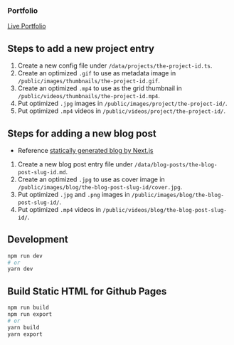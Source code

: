 ### Portfolio

[Live Portfolio](https://z4gon.github.io)

## Steps to add a new project entry

1. Create a new config file under `/data/projects/the-project-id.ts`.
1. Create an optimized `.gif` to use as metadata image in `/public/images/thumbnails/the-project-id.gif`.
1. Create an optimized `.mp4` to use as the grid thumbnail in `/public/videos/thumbnails/the-project-id.mp4`.
1. Put optimized `.jpg` images in `/public/images/project/the-project-id/`.
1. Put optimized `.mp4` videos in `/public/videos/project/the-project-id/`.

## Steps for adding a new blog post

-   Reference [statically generated blog by Next.js](https://github.com/vercel/next.js/tree/canary/examples/blog-starter)

1. Create a new blog post entry file under `/data/blog-posts/the-blog-post-slug-id.md`.
2. Create an optimized `.jpg` to use as cover image in `/public/images/blog/the-blog-post-slug-id/cover.jpg`.
3. Put optimized `.jpg` and `.png` images in `/public/images/blog/the-blog-post-slug-id/`.
4. Put optimized `.mp4` videos in `/public/videos/blog/the-blog-post-slug-id/`.

## Development

```bash
npm run dev
# or
yarn dev
```

## Build Static HTML for Github Pages

```bash
npm run build
npm run export
# or
yarn build
yarn export
```
